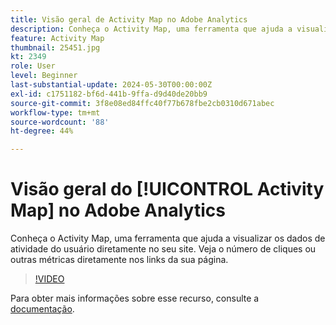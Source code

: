 ```yaml
---
title: Visão geral de Activity Map no Adobe Analytics
description: Conheça o Activity Map, uma ferramenta que ajuda a visualizar os dados de atividade do usuário diretamente no seu site. Veja o número de cliques ou outras métricas diretamente nos links da sua página.
feature: Activity Map
thumbnail: 25451.jpg
kt: 2349
role: User
level: Beginner
last-substantial-update: 2024-05-30T00:00:00Z
exl-id: c1751182-bf6d-441b-9ffa-d9d40de20bb9
source-git-commit: 3f8e08ed84ffc40f77b678fbe2cb0310d671abec
workflow-type: tm+mt
source-wordcount: '88'
ht-degree: 44%

---
```


# Visão geral do [!UICONTROL Activity Map] no Adobe Analytics

Conheça o Activity Map, uma ferramenta que ajuda a visualizar os dados de atividade do usuário diretamente no seu site. Veja o número de cliques ou outras métricas diretamente nos links da sua página.

>[!VIDEO](https://video.tv.adobe.com/v/25451/?quality=12&learn=on)

Para obter mais informações sobre esse recurso, consulte a [documentação](https://experienceleague.adobe.com/pt-br/docs/analytics/analyze/activity-map/activity-map).
